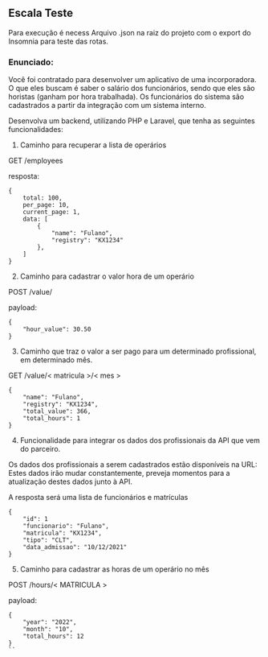 ## Escala Teste

Para execução é necess
Arquivo .json na raiz do projeto com o export do Insomnia para teste das rotas.








### Enunciado:

Você foi contratado para desenvolver um aplicativo de uma incorporadora. O que eles buscam é saber o salário dos funcionários, sendo que eles são horistas (ganham por hora trabalhada). Os funcionários do sistema são cadastrados a partir da integração com um sistema interno.

Desenvolva um backend, utilizando PHP e Laravel, que tenha as seguintes funcionalidades:
1. Caminho para recuperar a lista de operários

GET /employees

resposta:
```
{
    total: 100,
    per_page: 10,
    current_page: 1,
    data: [
        {
            "name": "Fulano",
            "registry": "KX1234"
        },
    ]
}
```


2. Caminho para cadastrar o valor hora de um operário

POST /value/<MATRICULA>

payload:
```
{
    "hour_value": 30.50
}
```


3. Caminho que traz o valor a ser pago para um determinado profissional, em determinado mês.

GET /value/< matricula >/< mes >
````
{
    "name": "Fulano",
    "registry": "KX1234",
    "total_value": 366,
    "total_hours": 1
}
````


4. Funcionalidade para integrar os dados dos profissionais da API que vem do parceiro.

Os dados dos profissionais a serem cadastrados estão disponíveis na URL: Estes dados irão mudar constantemente, preveja momentos para a atualização destes dados junto à API.

A resposta será uma lista de funcionários e matrículas

```
{
    "id": 1
    "funcionario": "Fulano",
    "matricula": "KX1234",
    "tipo": "CLT",
    "data_admissao": "10/12/2021"
}
```

5. Caminho para cadastrar as horas de um operário no mês

POST /hours/< MATRICULA >

payload:
```
{
    "year": "2022",
    "month": "10",
    "total_hours": 12
}
``

